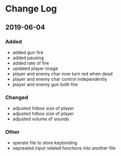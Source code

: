 # Change Log

## 2019-06-04
### Added
- added gun fire
- added pausing 
- added rate of fire
- updated player image
- player and enemy char now turn red when dead
- player and enemy char control independently 
- player and enemy gun both fire

### Changed
- adjusted hitbox size of player
- adjusted hitbox size of player
- adjusted volume of sounds

### Other
- sperate file to store keybinding
- sepreated input related functions into another file
